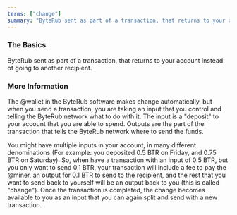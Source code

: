 ```yaml
---
terms: ["change"]
summary: "ByteRub sent as part of a transaction, that returns to your account instead of going to another recipient"
---
```


### The Basics

ByteRub sent as part of a transaction, that returns to your account instead of going to another recipient.

### More Information

The @wallet in the ByteRub software makes change automatically, but when you send a transaction, you are taking an input that you control and telling the ByteRub network what to do with it. The input is a "deposit" to your account that you are able to spend. Outputs are the part of the transaction that tells the ByteRub network where to send the funds.

You might have multiple inputs in your account, in many different denominations (For example: you deposited 0.5 BTR on Friday, and 0.75 BTR on Saturday). So, when have a transaction with an input of 0.5 BTR, but you only want to send 0.1 BTR, your transaction will include a fee to pay the @miner, an output for 0.1 BTR to send to the recipient, and the rest that you want to send back to yourself will be an output back to you (this is called "change"). Once the transaction is completed, the change becomes available to you as an input that you can again split and send with a new transaction.
